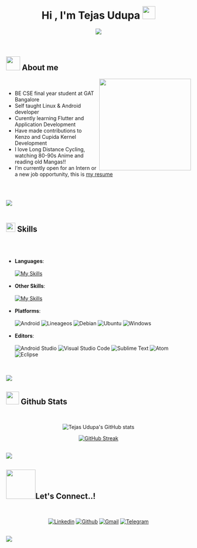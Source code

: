 <!--
**trax85/trax85** is a ✨ _special_ ✨ repository because its `README.md` (this file) appears on your GitHub profile.
-->

<h1 align="center"><b>Hi , I'm Tejas Udupa </b><img src="https://media.giphy.com/media/hvRJCLFzcasrR4ia7z/giphy.gif" width="35"></h1>

<p align="center">
  <a href="https://github.com/DenverCoder1/readme-typing-svg"><img src="https://readme-typing-svg.herokuapp.com?font=Time+New+Roman&color=F7A53D&size=25&center=true&vCenter=true&width=600&height=100&lines=Hello+World+!!!+&hearts;++;Self+taught+Linux+and+Android+Developer,;Love+to+make+and+break+stuff+!&hearts;"></a>
</p>


<br>

## <picture><img src = "https://media.giphy.com/media/RqXiytZsYiwniqQc4b/giphy.gif" width = "38"></picture> **About me**

<picture> <img align="right" src="https://media.giphy.com/media/E3cAxPU82HUZrZ2nGG/giphy.gif" width = 250px></picture>

<br>

- BE CSE final year student at GAT Bangalore
- Self taught Linux & Android developer
- Curently learning Flutter and Application Development
- Have made contributions to Kenzo and Cupida Kernel Development
- I love Long Distance Cycling, watching 80-90s Anime and reading old Mangas!! 
- I’m currently open for an Intern or a new job opportunity, this is [my resume](https://drive.google.com/file/d/1l-99MkzrjKo5EEP6bLw4HaJZeynHjKXy/view?usp=drivesdk)

<br>
<br>

<img src="https://user-images.githubusercontent.com/73097560/115834477-dbab4500-a447-11eb-908a-139a6edaec5c.gif"><br><br>

## <img src="https://media2.giphy.com/media/QssGEmpkyEOhBCb7e1/giphy.gif?cid=ecf05e47a0n3gi1bfqntqmob8g9aid1oyj2wr3ds3mg700bl&rid=giphy.gif" width ="25"><b> Skills</b>
<br></br>
<p align="center">

- **Languages**:
    <br></br>
    [![My Skills](https://skillicons.dev/icons?i=c,cpp,java,dart,py)](https://skillicons.dev)
    <br></br>
- **Other Skills**: 
    <br></br>
    [![My Skills](https://skillicons.dev/icons?i=bash,flutter,git,js,kotlin,sqlite,mysql,css)](https://skillicons.dev)
    <br></br>  
- **Platforms**:
    <br></br>
    ![Android](https://img.shields.io/badge/Android-3DDC84?style=for-the-badge&logo=android&logoColor=white)
    ![Lineageos](https://img.shields.io/badge/lineageos-167C80?style=for-the-badge&logo=lineageos&logoColor=white)
    ![Debian](https://img.shields.io/badge/Debian-D70A53?style=for-the-badge&logo=debian&logoColor=white)
    ![Ubuntu](https://img.shields.io/badge/Ubuntu-E95420?style=for-the-badge&logo=ubuntu&logoColor=white)
    ![Windows](https://img.shields.io/badge/Windows-0078D6?style=for-the-badge&logo=windows&logoColor=white)
    <br></br> 	
- **Editors**:
    <br></br>
    ![Android Studio](https://img.shields.io/badge/Android%20Studio-3DDC84.svg?style=for-the-badge&logo=android-studio&logoColor=white)
    ![Visual Studio Code](https://img.shields.io/badge/Visual%20Studio%20Code-0078d7.svg?style=for-the-badge&logo=visual-studio-code&logoColor=white)
    ![Sublime Text](https://img.shields.io/badge/sublime_text-%23575757.svg?style=for-the-badge&logo=sublime-text&logoColor=important)
    ![Atom](https://img.shields.io/badge/Atom-%2366595C.svg?style=for-the-badge&logo=atom&logoColor=white)
    ![Eclipse](https://img.shields.io/badge/Eclipse-FE7A16.svg?style=for-the-badge&logo=Eclipse&logoColor=white)
    <br></br>  
</p>
<br>
<img src="https://user-images.githubusercontent.com/73097560/115834477-dbab4500-a447-11eb-908a-139a6edaec5c.gif">
<br>

## <img src="https://media.giphy.com/media/cj87CxfRtrUifF3Ryk/giphy.gif" width="35"><b> Github Stats </b>
<br>

<div align="center">

![Tejas Udupa's GitHub stats](https://github-readme-stats.vercel.app/api?username=trax85&show_icons=true&theme=darcula&hide=prs,issues)

[![GitHub Streak](https://streak-stats.demolab.com/?user=trax85&theme=dark)](https://git.io/streak-stats)

</div>

<br>
<img src="https://user-images.githubusercontent.com/73097560/115834477-dbab4500-a447-11eb-908a-139a6edaec5c.gif">
<br>

## <img src="https://media.giphy.com/media/ZkoseoSVGIBmXTnWq8/giphy.gif" width ="80"><b>Let's Connect..!</b>
<br>
<div align='left'>

<p align="center">
  <a href="www.linkedin.com/in/tejas-udupa-s-32a788228"><img alt="Linkedin" title="Tejas Udupa Linkedin" src="https://img.shields.io/badge/LinkedIn-0077B5?style=for-the-badge&logo=linkedin&logoColor=white"></a>
  <a href="https://github.com/trax85"><img alt="Github" title="Tejas Udupa Github" src="https://img.shields.io/badge/GitHub-100000?style=for-the-badge&logo=github&logoColor=white"></a>
  <a href="mailto:tejasudupa1285@gmail.com"><img alt="Gmail" title="Tejas Udupav Gmail" src="https://img.shields.io/badge/Gmail-D14836?style=for-the-badge&logo=gmail&logoColor=white"></a>
  <a href="https://t.me/trax85"><img alt="Telegram" title="Tejas Udupa Telegram" src="https://img.shields.io/badge/Telegram-2CA5E0?style=for-the-badge&logo=telegram&logoColor=white"></a> 
 </p>
</div>

<br>
<img src="https://user-images.githubusercontent.com/73097560/115834477-dbab4500-a447-11eb-908a-139a6edaec5c.gif">
<br>
